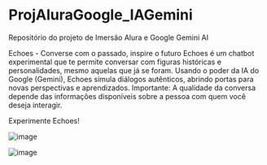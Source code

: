 # ProjAluraGoogle_IAGemini
Repositório do projeto de Imersão Alura e Google Gemini AI

Echoes - Converse com o passado, inspire o futuro
Echoes é um chatbot experimental que te permite conversar com figuras históricas e personalidades, mesmo aquelas que já se foram. Usando o poder da IA do Google (Gemini), Echoes simula diálogos autênticos, abrindo portas para novas perspectivas e aprendizados.
Importante: A qualidade da conversa depende das informações disponíveis sobre a pessoa com quem você deseja interagir.

Experimente Echoes!

![image](https://github.com/alexsansantos/ProjAluraGoogle_IAGemini/assets/142915856/74c2d5f9-01de-4e55-a3a1-5d61b8864dbf)

![image](https://github.com/alexsansantos/ProjAluraGoogle_IAGemini/assets/142915856/d7b10e9c-cffc-4282-bf51-f9f7440201d9)
